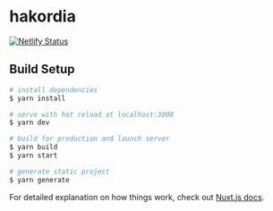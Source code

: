 # hakordia
[![Netlify Status](https://api.netlify.com/api/v1/badges/58ab7d0e-538f-44d8-9051-fba60be31afb/deploy-status)](https://app.netlify.com/sites/hakordia/deploys)

## Build Setup

```bash
# install dependencies
$ yarn install

# serve with hot reload at localhost:3000
$ yarn dev

# build for production and launch server
$ yarn build
$ yarn start

# generate static project
$ yarn generate
```

For detailed explanation on how things work, check out [Nuxt.js docs](https://nuxtjs.org).
